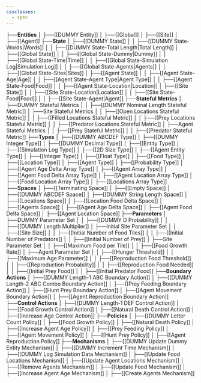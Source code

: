```yaml
---
cssclasses:
  - spec
---
```


├──**Entities**
│   ├──[[DUMMY Entity]]
│   ├──[[Global]]
│   ├──[[Site]]
│   ├──[[Agent]]
├──**State**
│   ├──[[DUMMY State]]
│   │   ├──[[DUMMY State-Words\|Words]]
│   │   ├──[[DUMMY State-Total Length\|Total Length]]
│   ├──[[Global State]]
│   │   ├──[[Global State-Dummy\|Dummy]]
│   │   ├──[[Global State-Time\|Time]]
│   │   ├──[[Global State-Simulation Log\|Simulation Log]]
│   │   ├──[[Global State-Agents\|Agents]]
│   │   ├──[[Global State-Sites\|Sites]]
│   ├──[[Agent State]]
│   │   ├──[[Agent State-Age\|Age]]
│   │   ├──[[Agent State-Agent Type\|Agent Type]]
│   │   ├──[[Agent State-Food\|Food]]
│   │   ├──[[Agent State-Location\|Location]]
│   ├──[[Site State]]
│   │   ├──[[Site State-Location\|Location]]
│   │   ├──[[Site State-Food\|Food]]
│   │   ├──[[Site State-Agent\|Agent]]
├──**Stateful Metrics**
│   ├──DUMMY Stateful Metrics
│   │   ├──[[DUMMY Nominal Length Stateful Metric]]
│   ├──Site Stateful Metrics
│   │   ├──[[Open Locations Stateful Metric]]
│   │   ├──[[Filled Locations Stateful Metric]]
│   │   ├──[[Prey Locations Stateful Metric]]
│   │   ├──[[Predator Locations Stateful Metric]]
│   ├──Agent Stateful Metrics
│   │   ├──[[Prey Stateful Metric]]
│   │   ├──[[Predator Stateful Metric]]
├──**Types**
│   ├──[[DUMMY ABCDEF Type]]
│   ├──[[DUMMY Integer Type]]
│   ├──[[DUMMY Decimal Type]]
│   ├──[[Entity Type]]
│   ├──[[Simulation Log Type]]
│   ├──[[2D Size Type]]
│   ├──[[Agent Entity Type]]
│   ├──[[Integer Type]]
│   ├──[[Float Type]]
│   ├──[[Food Type]]
│   ├──[[Location Type]]
│   ├──[[Agent Type]]
│   ├──[[Probability Type]]
│   ├──[[Agent Age Delta Array Type]]
│   ├──[[Agent Array Type]]
│   ├──[[Agent Food Delta Array Type]]
│   ├──[[Agent Location Array Type]]
│   ├──[[Food Location Array Type]]
│   ├──[[Locations Array Type]]
├──**Spaces**
│   ├──[[Terminating Space]]
│   ├──[[Empty Space]]
│   ├──[[DUMMY ABCDEF Space]]
│   ├──[[DUMMY String Length Space]]
│   ├──[[Locations Space]]
│   ├──[[Location Food Delta Space]]
│   ├──[[Agents Space]]
│   ├──[[Agent Age Delta Space]]
│   ├──[[Agent Food Delta Space]]
│   ├──[[Agent Location Space]]
├──**Parameters**
│   ├──DUMMY Parameter Set
│   │   ├──[[DUMMY D Probability]]
│   │   ├──[[DUMMY Length Multiplier]]
│   ├──Initial Site Parameter Set
│   │   ├──[[Site Size]]
│   │   ├──[[Initial Number of Food Tiles]]
│   │   ├──[[Initial Number of Predators]]
│   │   ├──[[Initial Number of Prey]]
│   ├──Site Parameter Set
│   │   ├──[[Maximum Food per Tile]]
│   │   ├──[[Food Growth Rate]]
│   ├──Agent Parameter Set
│   │   ├──[[Hunger Threshold]]
│   │   ├──[[Maximum Age Parameter]]
│   │   ├──[[Reproduction Food Threshold]]
│   │   ├──[[Reproduction Probability]]
│   │   ├──[[Reproduction Food Needed]]
│   │   ├──[[Initial Prey Food]]
│   │   ├──[[Initial Predator Food]]
├──**Boundary Actions**
│   ├──[[DUMMY Length-1 ABC Boundary Action]]
│   ├──[[DUMMY Length-2 ABC Combo Boundary Action]]
│   ├──[[Prey Feeding Boundary Action]]
│   ├──[[Hunt Prey Boundary Action]]
│   ├──[[Agent Movement Boundary Action]]
│   ├──[[Agent Reproduction Boundary Action]]
├──**Control Actions**
│   ├──[[DUMMY Length-1 DEF Control Action]]
│   ├──[[Food Growth Control Action]]
│   ├──[[Natural Death Control Action]]
│   ├──[[Increase Age Control Action]]
├──**Policies**
│   ├──[[DUMMY Letter Count Policy]]
│   ├──[[Food Growth Policy]]
│   ├──[[Natural Death Policy]]
│   ├──[[Increase Agent Age Policy]]
│   ├──[[Prey Feeding Policy]]
│   ├──[[Agent Movement Policy]]
│   ├──[[Hunt Prey Policy]]
│   ├──[[Agent Reproduction Policy]]
├──**Mechanisms**
│   ├──[[DUMMY Update Dummy Entity Mechanism]]
│   ├──[[DUMMY Increment Time Mechanism]]
│   ├──[[DUMMY Log Simulation Data Mechanism]]
│   ├──[[Update Food Locations Mechanism]]
│   ├──[[Update Agent Locations Mechanism]]
│   ├──[[Remove Agents Mechanism]]
│   ├──[[Update Food Mechanism]]
│   ├──[[Increase Agent Age Mechanism]]
│   ├──[[Create Agents Mechanism]]
